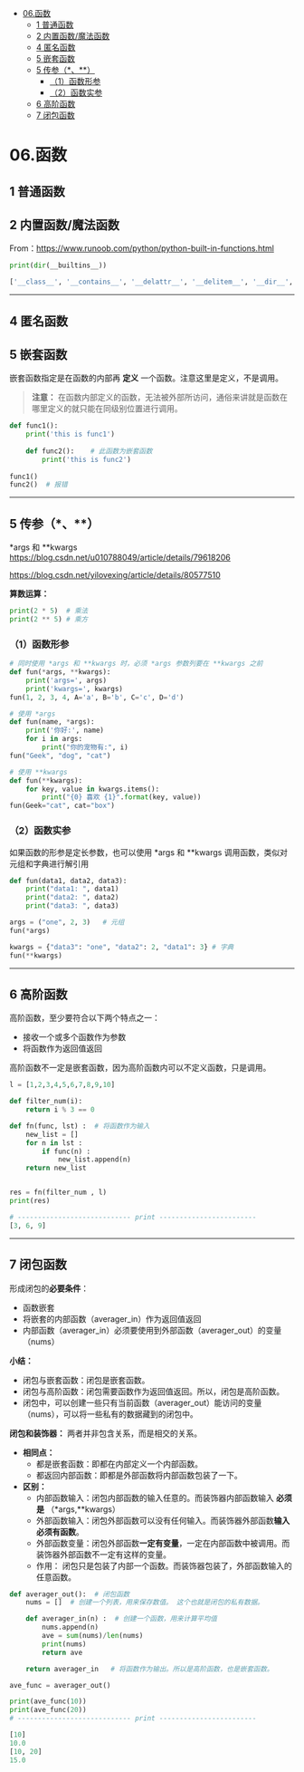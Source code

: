 
- [06.函数](#06函数)
  - [1 普通函数](#1-普通函数)
  - [2 内置函数/魔法函数](#2-内置函数魔法函数)
  - [4 匿名函数](#4-匿名函数)
  - [5 嵌套函数](#5-嵌套函数)
  - [5 传参（\*、\*\*）](#5-传参)
    - [（1）函数形参](#1函数形参)
    - [（2）函数实参](#2函数实参)
  - [6 高阶函数](#6-高阶函数)
  - [7 闭包函数](#7-闭包函数)


# 06.函数

## 1 普通函数


## 2 内置函数/魔法函数
From：https://www.runoob.com/python/python-built-in-functions.html

```python
print(dir(__builtins__))
```

```python
['__class__', '__contains__', '__delattr__', '__delitem__', '__dir__', '__doc__', '__eq__', '__format__', '__ge__', '__getattribute__', '__getitem__', '__gt__', '__hash__', '__init__', '__init_subclass__', '__iter__', '__le__', '__len__', '__lt__', '__ne__', '__new__', '__reduce__', '__reduce_ex__', '__repr__', '__setattr__', '__setitem__', '__sizeof__', '__str__', '__subclasshook__', 'clear', 'copy', 'fromkeys', 'get', 'items', 'keys', 'pop', 'popitem', 'setdefault', 'update', 'values']
```


---------------------------------------------------------

## 4 匿名函数


## 5 嵌套函数
嵌套函数指定是在函数的内部再 **定义** 一个函数。注意这里是定义，不是调用。
>**注意：** 在函数内部定义的函数，无法被外部所访问，通俗来讲就是函数在哪里定义的就只能在同级别位置进行调用。

```python
def func1():
    print('this is func1')
    
    def func2():	# 此函数为嵌套函数
        print('this is func2')
        
func1()
func2()  # 报错

```


---------------------------------------------------------

## 5 传参（*、**） 
*args 和 **kwargs
https://blog.csdn.net/u010788049/article/details/79618206


https://blog.csdn.net/yilovexing/article/details/80577510

**算数运算：**
```python
print(2 * 5)  # 乘法
print(2 ** 5) # 乘方
```


### （1）函数形参
```python
# 同时使用 *args 和 **kwargs 时，必须 *args 参数列要在 **kwargs 之前
def fun(*args, **kwargs):
    print('args=', args)
    print('kwargs=', kwargs)
fun(1, 2, 3, 4, A='a', B='b', C='c', D='d')

# 使用 *args
def fun(name, *args):
    print('你好:', name)
    for i in args:
        print("你的宠物有:", i)
fun("Geek", "dog", "cat")

# 使用 **kwargs
def fun(**kwargs):
    for key, value in kwargs.items():
        print("{0} 喜欢 {1}".format(key, value))
fun(Geek="cat", cat="box")

```



### （2）函数实参
如果函数的形参是定长参数，也可以使用 *args 和 **kwargs 调用函数，类似对元组和字典进行解引用

```python
def fun(data1, data2, data3):
    print("data1: ", data1)
    print("data2: ", data2)
    print("data3: ", data3)

args = ("one", 2, 3)   # 元组
fun(*args)

kwargs = {"data3": "one", "data2": 2, "data1": 3} # 字典
fun(**kwargs)
```

---------------------------------------------------------

## 6 高阶函数
高阶函数，至少要符合以下两个特点之一：
- 接收一个或多个函数作为参数
- 将函数作为返回值返回

高阶函数不一定是嵌套函数，因为高阶函数内可以不定义函数，只是调用。

```python
l = [1,2,3,4,5,6,7,8,9,10]

def filter_num(i):
    return i % 3 == 0

def fn(func, lst) :  # 将函数作为输入
    new_list = []
    for n in lst :
        if func(n) :
            new_list.append(n)
    return new_list


res = fn(filter_num , l)
print(res)

# ---------------------------- print ------------------------
[3, 6, 9]
```


---------------------------------------------------------

## 7 闭包函数

形成闭包的**必要条件**：
- 函数嵌套
- 将嵌套的内部函数（averager_in）作为返回值返回
- 内部函数（averager_in）必须要使用到外部函数（averager_out）的变量（nums）

**小结：**
- 闭包与嵌套函数：闭包是嵌套函数。
- 闭包与高阶函数：闭包需要函数作为返回值返回。所以，闭包是高阶函数。
- 闭包中，可以创建一些只有当前函数（averager_out）能访问的变量（nums），可以将一些私有的数据藏到的闭包中。



**闭包和装饰器：** 两者并非包含关系，而是相交的关系。
- **相同点：**
    - 都是嵌套函数：即都在内部定义一个内部函数。 
    - 都返回内部函数：即都是外部函数将内部函数包装了一下。
- **区别：**
    - 内部函数输入：闭包内部函数的输入任意的。而装饰器内部函数输入 **必须是** （*args,**kwargs）
    - 外部函数输入：闭包外部函数可以没有任何输入。而装饰器外部函数**输入必须有函数**。
    - 外部函数变量：闭包外部函数**一定有变量**，一定在内部函数中被调用。而装饰器外部函数不一定有这样的变量。
    - 作用： 闭包只是包装了内部一个函数。而装饰器包装了，外部函数输入的任意函数。

```python
def averager_out():  # 闭包函数
    nums = []  # 创建一个列表，用来保存数值。 这个也就是闭包的私有数据。

    def averager_in(n) :  # 创建一个函数，用来计算平均值
        nums.append(n)
        ave = sum(nums)/len(nums)
        print(nums)
        return ave

    return averager_in   # 将函数作为输出。所以是高阶函数，也是嵌套函数。

ave_func = averager_out()

print(ave_func(10))
print(ave_func(20))
# ---------------------------- print ------------------------

[10]
10.0
[10, 20]
15.0
```



